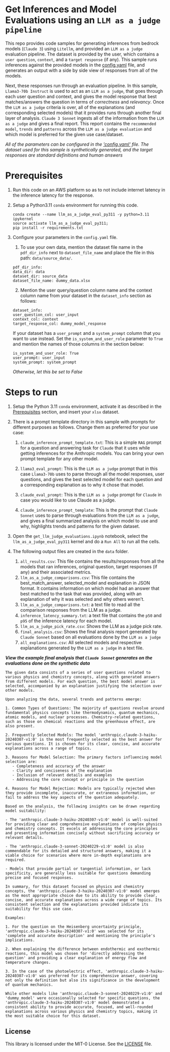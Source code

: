 # Get Inferences and Model Evaluations using an `LLM as a judge pipeline`

This repo provides code samples for generating inferences from bedrock models (`Claude 3`) using `Litellm`, and provided an `LLM as a judge` evaluation pipeline. The dataset is provided by the user, which contains a `user question`, `context`, and a `target response` (if any). This sample runs inferences against the provided models in the [config.yaml](config.yaml) file, and generates an output with a side by side view of responses from all of the models. 

Next, these responses run through an evaluation pipeline. In this sample, `Llama3-70b Instruct` is used to act as an `LLM as a judge`, that goes through each user question and context, and gives the model response that best matches/answers the question in terms of *correctness* and *relevancy*. Once the `LLM as a judge` criteria is over, all of the explanations (and corresponding selected models) that it provides runs through another final layer of analysis. `Claude 3 Sonnet` ingests all of the information from the `LLM as a judge` and gives a final report. This report contains the `recommended model`, `trends` and `patterns` across the `LLM as a judge evaluation` and which model is preferred for the given use case/dataset.

*All of the parameters can be configured in the ['config.yaml'](config.yaml) file. The dataset used for this sample is synthetically generated, and the target responses are standard definitions and human answers*

# Prerequisites

1. Run this code on an AWS platform so as to not include internet latency in the inference latency for the response.

1. Setup a Python3.11 `conda` environment for running this code.

    ```{.bash}
    conda create --name llm_as_a_judge_eval_py311 -y python=3.11 ipykernel
    source activate llm_as_a_judge_eval_py311;
    pip install -r requirements.txt
    ```

1. Configure your parameters in the `config.yaml` file. 

    1. To use your own data, mention the dataset file name in the `pdf_dir_info` next to `dataset_file_name` and place the file in this path: `data/source_data/`. 

    ```{.yaml}
    pdf_dir_info:
    data_dir: data
    dataset_dir: source_data
    dataset_file_name: dummy_data.xlsx
    ```

    2. Mention the user query/question column name and the context column name from your dataset in the `dataset_info` section as follows:
    
    ```{.yaml}
    dataset_info:
    user_question_col: user_input
    context_col: context
    target_response_col: dummy_model_response
    ```
    
    If your dataset has a `user_prompt` and a `system_prompt` column that you want to use instead. Set the `is_system_and_user_role` parameter to `True` and mention the names of those columns in the section below:

    ```{.yaml}
    is_system_and_user_role: True  
    user_prompt: user_input
    system_prompt: system_prompt
    ```
    *Otherwise, let this be set to False*

# Steps to run

1. Setup the Python 3.11 `conda` environment, activate it as described in the [Prerequisites](#prerequisites) section, and insert your `xlsx` dataset.

1. There is a prompt template directory in this sample with prompts for different purposes as follows. Change them as preferred for your use case:

    1. `claude_inference_prompt_template.txt`: This is a simple `RAG` prompt for a question and answering task for `Claude` that it uses while getting inferences for the Anthropic models. You can bring your own prompt template for any other model.

    1. `llama3_eval_prompt`: This is the `LLM as a judge` prompt that in this case `Llama3-70b` uses to parse through all the model responses, user questions, and gives the best selected model for each question and a corresponding explanation as to why it chose that model.

    1. `claude_eval_prompt`: This is the `LLM as a judge` prompt for `Claude` in case you would like to use Claude as a judge.

    1. `claude_inference_prompt_template`: This is the prompt that `Claude Sonnet` uses to parse through evaluations from the `LLM as a judge`, and gives a final summarized analysis on which model to use and why, highlights trends and patterns for the given dataset.

1. Open the `get_llm_judge_evaluations.ipynb` notebook, select the `llm_as_a_judge_eval_py311` kernel and do a `Run All` to run all the cells.

1. The following output files are created in the `data` folder.

    1. `all_results.csv`: This file contains the results/responses from all the models that ran inferences, original question, target responses (if any) and their associated metrics.
    1. `llm_as_a_judge_comparisons.csv`: This file contains the best_match_answer, selected_model and explanation in JSON format. It contains information on which model had an answer that best matched to the task that was provided, along with an explanation of why it was selected and why others weren’t.
    1. `llm_as_a_judge_comparisons.txt`: a text file to read all the comparison responses from the LLM as a judge.
    1. `inference_latency_summary.txt`: a text file that contains the `p50` and `p95` of the inference latency for each model.
    1. `llm_as_a_judge_pick_rate.csv`: Shows the LLM as a judge pick rate.
    1. `final_analysis.csv`: Shows the final analysis report generated by `Claude Sonnet` based on all evaluations done by the `LLM as a judge`
    1. `all_explanations.csv`: All selected models and respective explanations generated by the `LLM as a judge` in a text file.

***View the example final analysis that `Claude Sonnet` generates on the evaluations done on the synthetic data***

```
The given data consists of a series of user questions related to various physics and chemistry concepts, along with generated answers from different models. For each question, the best model answer is selected, accompanied by an explanation justifying the selection over other models.

Upon analyzing the data, several trends and patterns emerge:

1. Common Types of Questions: The majority of questions revolve around fundamental physics concepts like thermodynamics, quantum mechanics, atomic models, and nuclear processes. Chemistry-related questions, such as those on chemical reactions and the greenhouse effect, are also present.

2. Frequently Selected Models: The model 'anthropic.claude-3-haiku-20240307-v1:0' is the most frequently selected as the best answer for various questions. It is chosen for its clear, concise, and accurate explanations across a range of topics.

3. Reasons for Model Selection: The primary factors influencing model selection are:
   - Completeness and accuracy of the answer
   - Clarity and conciseness of the explanation
   - Inclusion of relevant details and examples
   - Addressing the core concept or principle in the question

4. Reasons for Model Rejection: Models are typically rejected when they provide incomplete, inaccurate, or extraneous information, or fail to address the key aspects of the question adequately.

Based on the analysis, the following insights can be drawn regarding model suitability:

- The 'anthropic.claude-3-haiku-20240307-v1:0' model is well-suited for providing clear and comprehensive explanations of complex physics and chemistry concepts. It excels at addressing the core principles and presenting information concisely without sacrificing accuracy or relevant details.

- The 'anthropic.claude-3-sonnet-20240229-v1:0' model is also commendable for its detailed and structured answers, making it a viable choice for scenarios where more in-depth explanations are required.

- Models that provide partial or tangential information, or lack specificity, are generally less suitable for questions demanding precise and focused responses.

In summary, for this dataset focused on physics and chemistry concepts, the 'anthropic.claude-3-haiku-20240307-v1:0' model emerges as the most appropriate choice due to its ability to provide clear, concise, and accurate explanations across a wide range of topics. Its consistent selection and the explanations provided indicate its suitability for this use case.

Examples:

1. For the question on the Heisenberg uncertainty principle, 'anthropic.claude-3-haiku-20240307-v1:0' was selected for its 'complete and accurate description' and mentioning the principle's implications.

2. When explaining the difference between endothermic and exothermic reactions, this model was chosen for 'directly addressing the question' and providing a clear explanation of energy flow and temperature changes.

3. In the case of the photoelectric effect, 'anthropic.claude-3-haiku-20240307-v1:0' was preferred for its comprehensive answer, covering not only the definition but also its significance in the development of quantum mechanics.

While other models like 'anthropic.claude-3-sonnet-20240229-v1:0' and 'dummy_model' were occasionally selected for specific questions, the 'anthropic.claude-3-haiku-20240307-v1:0' model demonstrated a consistent ability to provide accurate, focused, and well-rounded explanations across various physics and chemistry topics, making it the most suitable choice for this dataset.

```


## License

This library is licensed under the MIT-0 License. See the [LICENSE](./LICENSE) file.
